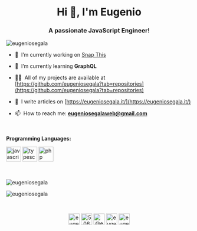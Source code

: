 <h1 align="center">Hi 👋, I'm Eugenio</h1>
<h3 align="center">A passionate JavaScript Engineer!</h3>

<p align="left"> <img src="https://komarev.com/ghpvc/?username=eugeniosegala" alt="eugeniosegala" /> </p>

- 🔭 &nbsp;I’m currently working on [Snap This](https://github.com/eugeniosegala/snap-this)

- 🌱 &nbsp;I’m currently learning **GraphQL**

- 👨‍💻 &nbsp;All of my projects are available at [https://github.com/eugeniosegala?tab=repositories](https://github.com/eugeniosegala?tab=repositories)

- 📝 &nbsp;I write articles on [https://eugeniosegala.it/](https://eugeniosegala.it/)

- 📫  &nbsp;How to reach me: **eugeniosegalaweb@gmail.com**

<br />

**Programming Languages:**
<p align="left"><img src="https://devicons.github.io/devicon/devicon.git/icons/javascript/javascript-original.svg" alt="javascript" width="40" height="40"/> <img src="https://devicons.github.io/devicon/devicon.git/icons/typescript/typescript-original.svg" alt="typescript" width="40" height="40"/> <img src="https://devicons.github.io/devicon/devicon.git/icons/php/php-original.svg" alt="php" width="40" height="40"/></p>

<br />

<p><img align="center" src="https://github-readme-stats.vercel.app/api?username=eugeniosegala&show_icons=true" alt="eugeniosegala" /></p>

<p><img align="center" src="https://github-readme-stats.vercel.app/api/top-langs/?username=eugeniosegala&layout=compact&hide=html" alt="eugeniosegala" /></p>
<br />
<p align="center">
<a href="https://linkedin.com/in/eugeniosegala" target="blank"><img align="center" src="https://cdn.jsdelivr.net/npm/simple-icons@3.0.1/icons/linkedin.svg" alt="eugeniosegala" height="30" width="30" /></a>
<a href="https://stackoverflow.com/users/5060975" target="blank"><img align="center" src="https://cdn.jsdelivr.net/npm/simple-icons@3.0.1/icons/stackoverflow.svg" alt="5060975" height="30" width="30" /></a>
<a href="https://medium.com/@eugeniosegala" target="blank"><img align="center" src="https://cdn.jsdelivr.net/npm/simple-icons@3.0.1/icons/medium.svg" alt="@eugeniosegala" height="30" width="30" /></a>
<a href="https://fb.com/eugenio.segala" target="blank"><img align="center" src="https://cdn.jsdelivr.net/npm/simple-icons@3.0.1/icons/facebook.svg" alt="eugenio.segala" height="30" width="30" /></a>
<a href="https://instagram.com/eugeniosegala" target="blank"><img align="center" src="https://cdn.jsdelivr.net/npm/simple-icons@3.0.1/icons/instagram.svg" alt="eugeniosegala" height="30" width="30" /></a>
</p>
